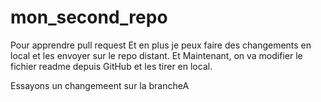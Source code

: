 # mon_second_repo
Pour apprendre pull request
Et en plus je peux faire des changements en local et les envoyer sur le repo distant.
Et Maintenant, on va modifier le fichier readme depuis GitHub et les tirer en local.

Essayons un changemeent sur la brancheA